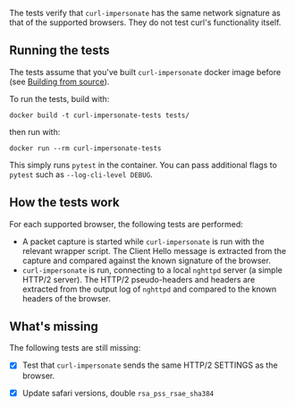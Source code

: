 The tests verify that `curl-impersonate` has the same network signature as that of the supported browsers. They do not test curl's functionality itself.

## Running the tests

The tests assume that you've built `curl-impersonate` docker image before (see [Building from source](https://github.com/lwthiker/curl-impersonate#building-from-source)).

To run the tests, build with:
```
docker build -t curl-impersonate-tests tests/
```
then run with:
```
docker run --rm curl-impersonate-tests
```
This simply runs `pytest` in the container. You can pass additional flags to `pytest` such as `--log-cli-level DEBUG`.

## How the tests work
For each supported browser, the following tests are performed:
* A packet capture is started while `curl-impersonate` is run with the relevant wrapper script. The Client Hello message is extracted from the capture and compared against the known signature of the browser.
* `curl-impersonate` is run, connecting to a local `nghttpd` server (a simple HTTP/2 server). The HTTP/2 pseudo-headers and headers are extracted from the output log of `nghttpd` and compared to the known headers of the browser.

## What's missing
The following tests are still missing:

- [x] Test that `curl-impersonate` sends the same HTTP/2 SETTINGS as the browser.
- [x] Update safari versions, double `rsa_pss_rsae_sha384`

